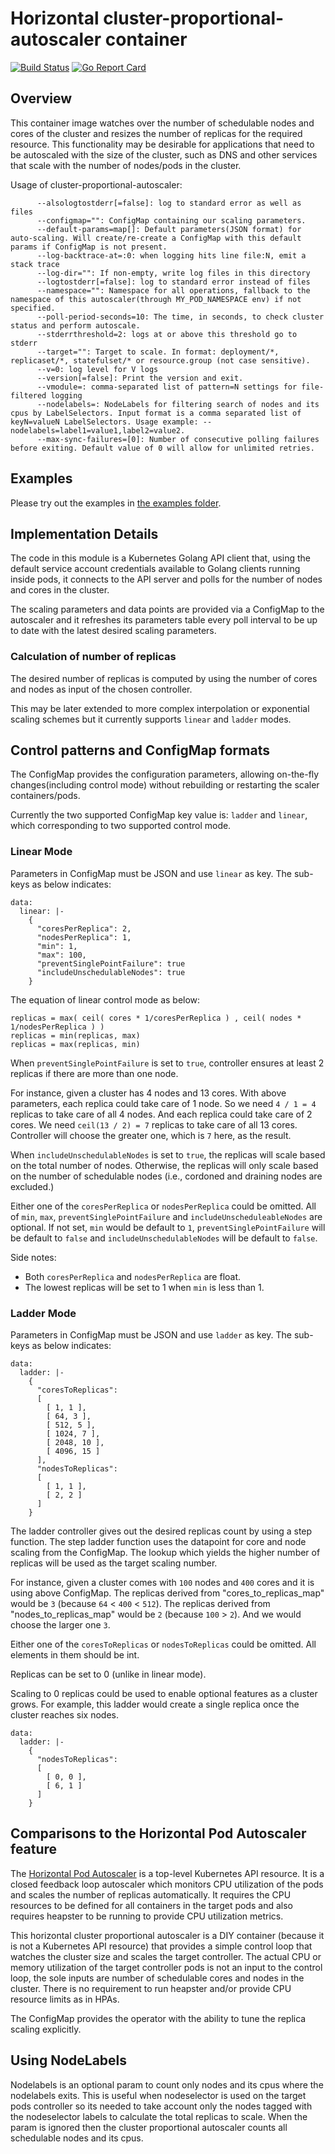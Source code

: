 # Horizontal cluster-proportional-autoscaler container

[![Build Status](https://travis-ci.org/kubernetes-incubator/cluster-proportional-autoscaler.png)](https://travis-ci.org/kubernetes-incubator/cluster-proportional-autoscaler)
[![Go Report Card](https://goreportcard.com/badge/github.com/kubernetes-incubator/cluster-proportional-autoscaler)](https://goreportcard.com/report/github.com/kubernetes-incubator/cluster-proportional-autoscaler)

## Overview

This container image watches over the number of schedulable nodes and cores of the cluster and resizes
the number of replicas for the required resource. This functionality may be desirable for applications
that need to be autoscaled with the size of the cluster, such as DNS and other services that scale
with the number of nodes/pods in the cluster.

Usage of cluster-proportional-autoscaler:

```
      --alsologtostderr[=false]: log to standard error as well as files
      --configmap="": ConfigMap containing our scaling parameters.
      --default-params=map[]: Default parameters(JSON format) for auto-scaling. Will create/re-create a ConfigMap with this default params if ConfigMap is not present.
      --log-backtrace-at=:0: when logging hits line file:N, emit a stack trace
      --log-dir="": If non-empty, write log files in this directory
      --logtostderr[=false]: log to standard error instead of files
      --namespace="": Namespace for all operations, fallback to the namespace of this autoscaler(through MY_POD_NAMESPACE env) if not specified.
      --poll-period-seconds=10: The time, in seconds, to check cluster status and perform autoscale.
      --stderrthreshold=2: logs at or above this threshold go to stderr
      --target="": Target to scale. In format: deployment/*, replicaset/*, statefulset/* or resource.group (not case sensitive).
      --v=0: log level for V logs
      --version[=false]: Print the version and exit.
      --vmodule=: comma-separated list of pattern=N settings for file-filtered logging
      --nodelabels=: NodeLabels for filtering search of nodes and its cpus by LabelSelectors. Input format is a comma separated list of keyN=valueN LabelSelectors. Usage example: --nodelabels=label1=value1,label2=value2.
      --max-sync-failures=[0]: Number of consecutive polling failures before exiting. Default value of 0 will allow for unlimited retries.
```

## Examples

Please try out the examples in [the examples folder](examples/).

## Implementation Details

The code in this module is a Kubernetes Golang API client that, using the default service account credentials
available to Golang clients running inside pods, it connects to the API server and polls for the number of nodes
and cores in the cluster.

The scaling parameters and data points are provided via a ConfigMap to the autoscaler and it refreshes its
parameters table every poll interval to be up to date with the latest desired scaling parameters.

### Calculation of number of replicas

The desired number of replicas is computed by using the number of cores and nodes as input of the chosen controller.

This may be later extended to more complex interpolation or exponential scaling schemes
but it currently supports `linear` and `ladder` modes.

## Control patterns and ConfigMap formats

The ConfigMap provides the configuration parameters, allowing on-the-fly changes(including control mode) without
rebuilding or restarting the scaler containers/pods.

Currently the two supported ConfigMap key value is: `ladder` and `linear`, which corresponding to two supported control mode.

### Linear Mode

Parameters in ConfigMap must be JSON and use `linear` as key. The sub-keys as below indicates:

```
data:
  linear: |-
    {
      "coresPerReplica": 2,
      "nodesPerReplica": 1,
      "min": 1,
      "max": 100,
      "preventSinglePointFailure": true
      "includeUnschedulableNodes": true
    }
```

The equation of linear control mode as below:
```
replicas = max( ceil( cores * 1/coresPerReplica ) , ceil( nodes * 1/nodesPerReplica ) )
replicas = min(replicas, max)
replicas = max(replicas, min)
```

When `preventSinglePointFailure` is set to `true`, controller ensures at least 2 replicas
if there are more than one node.

For instance, given a cluster has 4 nodes and 13 cores. With above parameters, each replica could take care of 1 node.
So we need `4 / 1 = 4` replicas to take care of all 4 nodes. And each replica could take care of 2 cores. We need `ceil(13 / 2) = 7`
replicas to take care of all 13 cores. Controller will choose the greater one, which is `7` here, as the result.

When `includeUnschedulableNodes` is set to `true`, the replicas will scale based on the total number of nodes.
Otherwise, the replicas will only scale based on the number of schedulable nodes (i.e., cordoned and draining nodes are
excluded.)

Either one of the `coresPerReplica` or `nodesPerReplica` could be omitted. All of  `min`, `max`,
`preventSinglePointFailure` and `includeUnscheduleableNodes` are optional. If not set, `min` would be default to `1`,
`preventSinglePointFailure` will be default to `false` and `includeUnschedulableNodes` will be default to `false`.

Side notes:
- Both `coresPerReplica` and `nodesPerReplica` are float.
- The lowest replicas will be set to 1 when `min` is less than 1.

### Ladder Mode

Parameters in ConfigMap must be JSON and use `ladder` as key. The sub-keys as below indicates:

```
data:
  ladder: |-
    {
      "coresToReplicas":
      [
        [ 1, 1 ],
        [ 64, 3 ],
        [ 512, 5 ],
        [ 1024, 7 ],
        [ 2048, 10 ],
        [ 4096, 15 ]
      ],
      "nodesToReplicas":
      [
        [ 1, 1 ],
        [ 2, 2 ]
      ]
    }
```

The ladder controller gives out the desired replicas count by using a step function.
The step ladder function uses the datapoint for core and node scaling from the ConfigMap.
The lookup which yields the higher number of replicas will be used as the target scaling number.

For instance, given a cluster comes with `100` nodes and `400` cores and it is using above ConfigMap.
The replicas derived from "cores_to_replicas_map" would be `3` (because `64` < `400` < `512`).
The replicas derived from "nodes_to_replicas_map" would be `2` (because `100` > `2`).
And we would choose the larger one `3`.

Either one of the `coresToReplicas` or `nodesToReplicas` could be omitted. All elements in them should
be int.

Replicas can be set to 0 (unlike in linear mode).

Scaling to 0 replicas could be used to enable optional features as a cluster grows. For example, this
ladder would create a single replica once the cluster reaches six nodes.

```
data:
  ladder: |-
    {
      "nodesToReplicas":
      [
        [ 0, 0 ],
        [ 6, 1 ]
      ]
    }
```

## Comparisons to the Horizontal Pod Autoscaler feature

The [Horizontal Pod Autoscaler](http://kubernetes.io/docs/user-guide/horizontal-pod-autoscaling/) is a top-level Kubernetes API resource. It is a closed feedback loop autoscaler which monitors CPU utilization of the pods and scales the number of replicas automatically. It requires the CPU resources to be defined for all containers in the target pods and also requires heapster to be running to provide CPU utilization metrics.

This horizontal cluster proportional autoscaler is a DIY container (because it is not a Kubernetes API resource) that provides a simple control loop that watches the cluster size and scales the target controller. The actual CPU or memory utilization of the target controller pods is not an input to the control loop, the sole inputs are number of schedulable cores and nodes in the cluster.
There is no requirement to run heapster and/or provide CPU resource limits as in HPAs.

The ConfigMap provides the operator with the ability to tune the replica scaling explicitly.

## Using NodeLabels

Nodelabels is an optional param to count only nodes and its cpus where the nodelabels exits. This is useful when nodeselector is used on the target pods controller so its needed to take account only the nodes tagged with the nodeselector labels to calculate the total replicas to scale. When the param is ignored then the cluster proportional autoscaler counts all schedulable nodes and its cpus.

